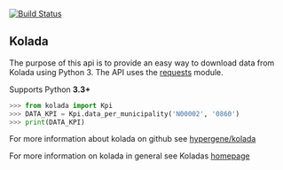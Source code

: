 [![Build Status](https://travis-ci.org/htp84/kolada.svg?branch=master)](https://travis-ci.org/htp84/kolada)

## Kolada

The purpose of this api is to provide an easy way to download data from Kolada using Python 3. The API uses the [requests](https://github.com/requests/requests) module.

Supports Python **3.3+**

```python
>>> from kolada import Kpi
>>> DATA_KPI = Kpi.data_per_municipality('N00002', '0860')
>>> print(DATA_KPI)
```

For more information about kolada on github see [hypergene/kolada](https://github.com/Hypergene/kolada)

For more information on kolada in general see Koladas [homepage](https://www.kolada.se)
